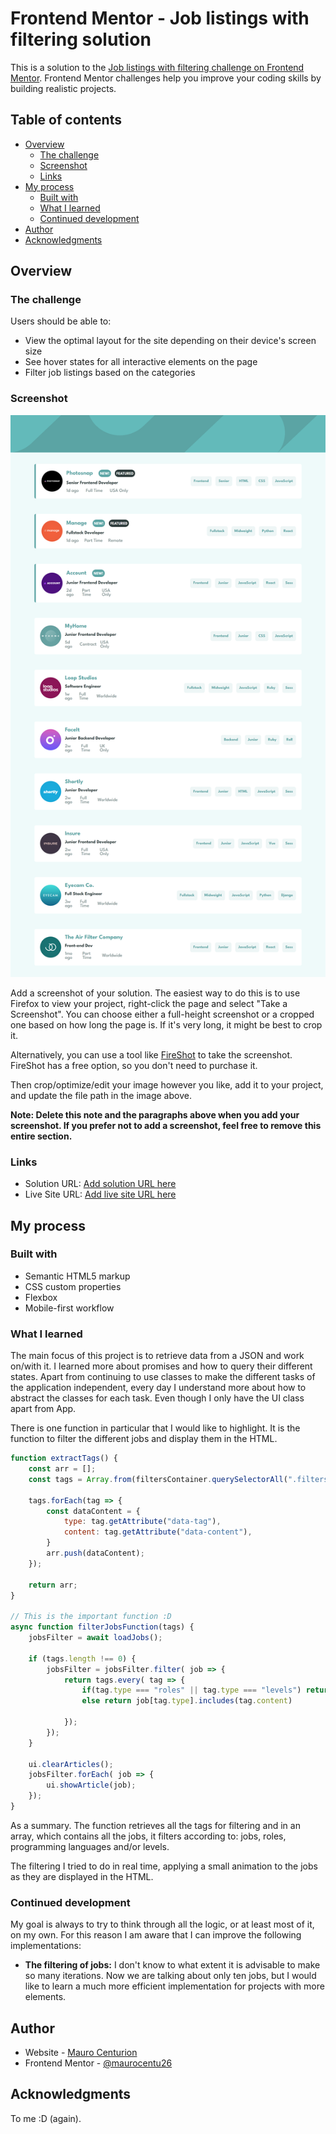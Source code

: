# Frontend Mentor - Job listings with filtering solution

This is a solution to the [Job listings with filtering challenge on Frontend Mentor](https://www.frontendmentor.io/challenges/job-listings-with-filtering-ivstIPCt). Frontend Mentor challenges help you improve your coding skills by building realistic projects. 

## Table of contents

- [Overview](#overview)
  - [The challenge](#the-challenge)
  - [Screenshot](#screenshot)
  - [Links](#links)
- [My process](#my-process)
  - [Built with](#built-with)
  - [What I learned](#what-i-learned)
  - [Continued development](#continued-development)
- [Author](#author)
- [Acknowledgments](#acknowledgments)

## Overview

### The challenge

Users should be able to:

- View the optimal layout for the site depending on their device's screen size
- See hover states for all interactive elements on the page
- Filter job listings based on the categories

### Screenshot

![](./screenshot.jpg)

Add a screenshot of your solution. The easiest way to do this is to use Firefox to view your project, right-click the page and select "Take a Screenshot". You can choose either a full-height screenshot or a cropped one based on how long the page is. If it's very long, it might be best to crop it.

Alternatively, you can use a tool like [FireShot](https://getfireshot.com/) to take the screenshot. FireShot has a free option, so you don't need to purchase it. 

Then crop/optimize/edit your image however you like, add it to your project, and update the file path in the image above.

**Note: Delete this note and the paragraphs above when you add your screenshot. If you prefer not to add a screenshot, feel free to remove this entire section.**

### Links

- Solution URL: [Add solution URL here](https://your-solution-url.com)
- Live Site URL: [Add live site URL here](https://your-live-site-url.com)

## My process

### Built with

- Semantic HTML5 markup
- CSS custom properties
- Flexbox
- Mobile-first workflow

### What I learned

The main focus of this project is to retrieve data from a JSON and work on/with it.
I learned more about promises and how to query their different states.
Apart from continuing to use classes to make the different tasks of the application independent, every day I understand more about how to abstract the classes for each task. Even though I only have the UI class apart from App.

There is one function in particular that I would like to highlight. It is the function to filter the different jobs and display them in the HTML.

```js
function extractTags() {
    const arr = [];
    const tags = Array.from(filtersContainer.querySelectorAll(".filters__item"));

    tags.forEach(tag => {
        const dataContent = {
            type: tag.getAttribute("data-tag"),
            content: tag.getAttribute("data-content"),
        }
        arr.push(dataContent);
    });

    return arr;
}

// This is the important function :D
async function filterJobsFunction(tags) {
    jobsFilter = await loadJobs();

    if (tags.length !== 0) {
        jobsFilter = jobsFilter.filter( job => {
            return tags.every( tag => {
                if(tag.type === "roles" || tag.type === "levels") return job[tag.type] === tag.content;
                else return job[tag.type].includes(tag.content)
                
            });
        });
    }

    ui.clearArticles();
    jobsFilter.forEach( job => {
        ui.showArticle(job);
    });
}

```

As a summary. The function retrieves all the tags for filtering and in an array, which contains all the jobs, it filters according to: jobs, roles, programming languages and/or levels.

The filtering I tried to do in real time, applying a small animation to the jobs as they are displayed in the HTML.

### Continued development

My goal is always to try to think through all the logic, or at least most of it, on my own. For this reason I am aware that I can improve the following implementations:
- **The filtering of jobs:** I don't know to what extent it is advisable to make so many iterations. Now we are talking about only ten jobs, but I would like to learn a much more efficient implementation for projects with more elements.

## Author

- Website - [Mauro Centurion](https://www.github.com/maurocentu26)
- Frontend Mentor - [@maurocentu26](https://www.frontendmentor.io/profile/maurocentu26)

## Acknowledgments

To me :D (again).
